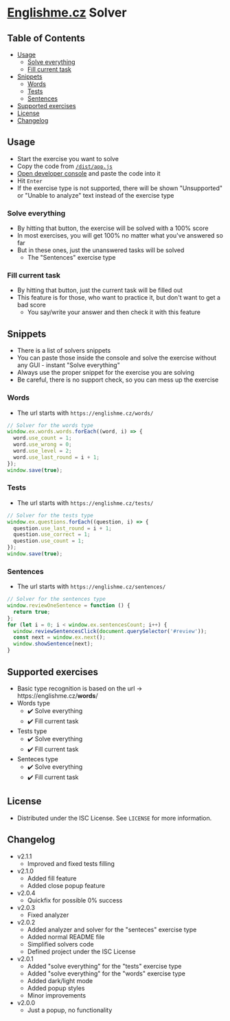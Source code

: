 # [Englishme.cz](https://englishme.cz) Solver

## Table of Contents

- [Usage](#usage)
  - [Solve everything](#solve-everything)
  - [Fill current task](#fill-current-task)
- [Snippets](#snippets)
  - [Words](#words)
  - [Tests](#tests)
  - [Sentences](#sentences)
- [Supported exercises](#supported-exercises)
- [License](#license)
- [Changelog](#changelog)

## Usage

- Start the exercise you want to solve
- Copy the code from [`/dist/app.js`](https://github.com/vojtechsanda/englishme-solver/blob/master/dist/app.js#L1)
- [Open developer console](https://webmasters.stackexchange.com/questions/8525/how-do-i-open-the-javascript-console-in-different-browsers#answer-77337) and paste the code into it
- Hit `Enter`
- If the exercise type is not supported, there will be shown "Unsupported" or "Unable to analyze" text instead of the exercise type

### Solve everything

- By hitting that button, the exercise will be solved with a 100% score
- In most exercises, you will get 100% no matter what you've answered so far
- But in these ones, just the unanswered tasks will be solved
  - The "Sentences" exercise type

### Fill current task

- By hitting that button, just the current task will be filled out
- This feature is for those, who want to practice it, but don't want to get a bad score
  - You say/write your answer and then check it with this feature

## Snippets

- There is a list of solvers snippets
- You can paste those inside the console and solve the exercise without any GUI - instant "Solve everything"
- Always use the proper snippet for the exercise you are solving
- Be careful, there is no support check, so you can mess up the exercise

### Words

- The url starts with `https://englishme.cz/words/`

```javascript
// Solver for the words type
window.ex.words.words.forEach((word, i) => {
  word.use_count = 1;
  word.use_wrong = 0;
  word.use_level = 2;
  word.use_last_round = i + 1;
});
window.save(true);
```

### Tests

- The url starts with `https://englishme.cz/tests/`

```javascript
// Solver for the tests type
window.ex.questions.forEach((question, i) => {
  question.use_last_round = i + 1;
  question.use_correct = 1;
  question.use_count = 1;
});
window.save(true);
```

### Sentences

- The url starts with `https://englishme.cz/sentences/`

```javascript
// Solver for the sentences type
window.reviewOneSentence = function () {
  return true;
};
for (let i = 0; i < window.ex.sentencesCount; i++) {
  window.reviewSentencesClick(document.querySelector('#review'));
  const next = window.ex.next();
  window.showSentence(next);
}
```

## Supported exercises

- Basic type recognition is based on the url -> ht<span>tps://englishme.cz/**words**/
- Words type
  - :heavy_check_mark: Solve everything
  - :heavy_check_mark: Fill current task
- Tests type
  - :heavy_check_mark: Solve everything
  - :heavy_check_mark: Fill current task
- Senteces type
  - :heavy_check_mark: Solve everything
  - :heavy_check_mark: Fill current task

## License

- Distributed under the ISC License. See `LICENSE` for more information.

## Changelog

- v2.1.1
  - Improved and fixed tests filling
- v2.1.0
  - Added fill feature
  - Added close popup feature
- v2.0.4
  - Quickfix for possible 0% success
- v2.0.3
  - Fixed analyzer
- v2.0.2
  - Added analyzer and solver for the "senteces" exercise type
  - Added normal README file
  - Simplified solvers code
  - Defined project under the ISC License
- v2.0.1
  - Added "solve everything" for the "tests" exercise type
  - Added "solve everything" for the "words" exercise type
  - Added dark/light mode
  - Added popup styles
  - Minor improvements
- v2.0.0
  - Just a popup, no functionality
